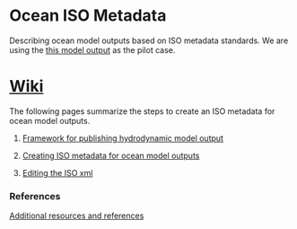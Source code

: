 # Ocean ISO Metadata
Describing ocean model outputs  based on ISO metadata standards. We are using the [this model output](http://geoport-dev.whoi.edu/thredds/sand/usgs/Projects/BBLEH/run071tRX/catalog.html?dataset=sand/usgs/Projects/BBLEH/run071tRX/00_dir_roms.ncml) as the pilot case.


[Wiki](https://github.com/zdefne-usgs/ocean-iso-metadata/wiki/1.-Publishing-hydrodynamic-model-output)
===
The following pages summarize the steps to create an ISO metadata for ocean model outputs.

1. [Framework for publishing hydrodynamic model output](https://github.com/zdefne-usgs/ocean-iso-metadata/wiki/1.-Publishing-hydrodynamic-model-output)

2. [Creating ISO metadata for ocean model outputs](https://github.com/zdefne-usgs/ocean-iso-metadata/wiki/2.-ISO-metadata-for-ocean-model-outputs)

3. [Editing the ISO xml](https://github.com/zdefne-usgs/ocean-iso-metadata/wiki/3.-Edit-ISO-xml)

### References
[Additional resources and references](https://github.com/zdefne-usgs/ocean-iso-metadata/wiki/Resources)
